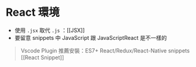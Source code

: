 # React 環境
- 使用 `.jsx` 取代 `.js` ：[[JSX]]
- 要留意 snippets 中 JavaScript 跟 JavaScriptReact 是不一樣的


> Vscode Plugin 推薦安裝：ES7+ React/Redux/React-Native snippets
> [[React Snippet]]